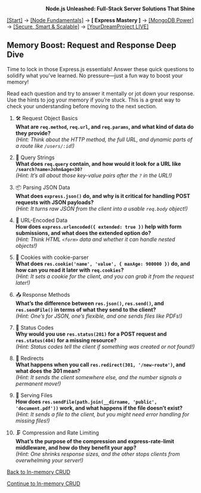 **<p align="right">Node.js Unleashed: Full-Stack Server Solutions That Shine</p>**

[[Start]](../Introduction.md) → [[Node Fundamentals]](../chapter-01/1-1.md) → **[ Express Mastery ]** → [[MongoDB Power]](../chapter-03/3-1.md) → [[Secure, Smart & Scalable]](../chapter-04/4-1.md) → [[YourDreamProject LIVE]](../chapter-05/5-1.md)

## Memory Boost: Request and Response Deep Dive

Time to lock in those Express.js essentials! Answer these quick questions to solidify what you’ve learned. No pressure—just a fun way to boost your memory!

Read each question and try to answer it mentally or jot down your response. Use the hints to jog your memory if you’re stuck. This is a great way to check your understanding before moving to the next section.

1. 🛠️ Request Object Basics<br />
   **What are `req.method`, `req.url`, and `req.params`, and what kind of data do they provide?**<br />
   *(Hint: Think about the HTTP method, the full URL, and dynamic parts of a route like `/users/:id`!)*
   
2. 📡 Query Strings<br />
   **What does `req.query` contain, and how would it look for a URL like `/search?name=John&age=30?`**<br />
   *(Hint: It’s all about those key-value pairs after the `?` in the URL!)*
   
3. 📦 Parsing JSON Data<br />
   **What does `express.json()` do, and why is it critical for handling POST requests with JSON payloads?**<br />
   *(Hint: It turns raw JSON from the client into a usable `req.body` object!)*
   
4. 📝 URL-Encoded Data<br />
   **How does `express.urlencoded({ extended: true })` help with form submissions, and what does the extended option do?**<br />
   *(Hint: Think HTML `<form>` data and whether it can handle nested objects!)*
   
5. 🍪 Cookies with cookie-parser<br />
   **What does `res.cookie('name', 'value', { maxAge: 900000 })` do, and how can you read it later with `req.cookies`?**<br />
   *(Hint: It sets a cookie for the client, and you can grab it from the request later!)*
   
6. 📤 Response Methods<br />
   **What’s the difference between `res.json()`, `res.send()`, and `res.sendFile()` in terms of what they send to the client?**<br />
   *(Hint: One’s for JSON, one’s flexible, and one sends files like PDFs!)*

7. 🔢 Status Codes<br />
   **Why would you use `res.status(201)` for a POST request and `res.status(404)` for a missing resource?**<br />
   *(Hint: Status codes tell the client if something was created or not found!)*

8. 🔄 Redirects<br />
   **What happens when you call `res.redirect(301, '/new-route')`, and what does the 301 mean?**<br />
   *(Hint: It sends the client somewhere else, and the number signals a permanent move!)*

9. 📄 Serving Files<br />
   **How does `res.sendFile(path.join(__dirname, 'public', 'document.pdf'))` work, and what happens if the file doesn’t exist?**<br />
   *(Hint: It sends a file to the client, but you might need error handling for missing files!)*

10. 🗜️ Compression and Rate Limiting<br />
   **What’s the purpose of the compression and express-rate-limit middleware, and how do they benefit your app?**<br />
   *(Hint: One shrinks response sizes, and the other stops clients from overwhelming your server!)*

[Back to In-memory CRUD](2-4.md)

[Continue to In-memory CRUD](2-5.md)
